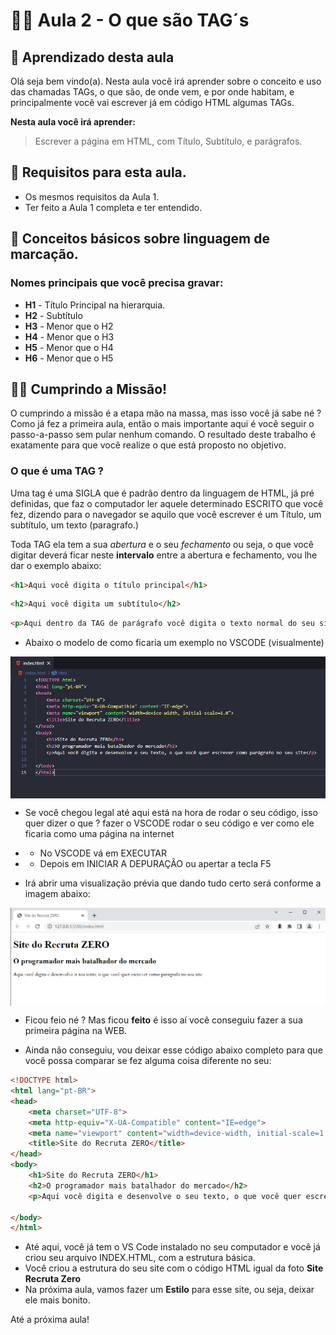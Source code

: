 
# 👨‍🏫 Aula 2 - O que são TAG´s

## 🎯 Aprendizado desta aula

Olá seja bem vindo(a). Nesta aula você irá aprender sobre o conceito e uso das chamadas TAGs, o que são, de onde vem, e por onde habitam, e principalmente você vai escrever já em código HTML algumas TAGs.

**Nesta aula você irá aprender:**
> Escrever a página em HTML, com Título, Subtítulo, e parágrafos.
> 

## 🔰 Requisitos para esta aula.
* Os mesmos requisitos da Aula 1.
* Ter feito a Aula 1 completa e ter entendido.

## 📁 Conceitos básicos sobre linguagem de marcação.

### Nomes principais que você precisa gravar:

* **H1** - Título Principal na hierarquia.
* **H2** - Subtítulo 
* **H3** - Menor que o H2
* **H4** - Menor que o H3
* **H5** - Menor que o H4
* **H6** - Menor que o H5

## 👨‍💻 Cumprindo a Missão!
O cumprindo a missão é a etapa mão na massa, mas isso você já sabe né ? Como já fez a primeira aula, então o mais importante aqui é você seguir o passo-a-passo sem pular nenhum comando. O resultado deste trabalho é exatamente para que você realize o que está proposto no objetivo.

### O que é uma TAG ?
Uma tag é uma SIGLA que é padrão dentro da linguagem de HTML, já pré definidas, que faz o computador ler aquele determinado ESCRITO que você fez, dizendo para o navegador se aquilo que você escrever é um Título, um subtítulo, um texto (paragrafo.)

Toda TAG ela tem a sua *abertura* e o seu *fechamento* ou seja, o que você digitar deverá ficar neste **intervalo** entre a abertura e fechamento, vou lhe dar o exemplo abaixo:

~~~ HTML	
<h1>Aqui você digita o título principal</h1>
~~~

~~~ HTML	
<h2>Aqui você digita um subtítulo</h2>
~~~

~~~ HTML	
<p>Aqui dentro da TAG de parágrafo você digita o texto normal do seu site</p>
~~~

* Abaixo o modelo de como ficaria um exemplo no VSCODE (visualmente)

<img align="center" src="https://github.com/rodrusantu-dev/Bizurado-Dev/blob/main/img/aulas/HTML%20e%20CSS/ap2-img01.PNG" alt="ap2-img1">

* Se você chegou legal até aqui está na hora de rodar o seu código, isso quer dizer o que ? fazer o VSCODE rodar o seu código e ver como ele ficaria como uma página na internet
* * No VSCODE vá em EXECUTAR
* * Depois em INICIAR A DEPURAÇÃO ou apertar a tecla F5

* Irá abrir uma visualização prévia que dando tudo certo será conforme a imagem abaixo:

<img align="center" src="https://github.com/rodrusantu-dev/Bizurado-Dev/blob/main/img/aulas/HTML%20e%20CSS/ap2-img02a.PNG" alt="ap2-img2">

* Ficou feio né ? Mas ficou **feito** é isso aí você conseguiu fazer a sua primeira página na WEB.

* Ainda não conseguiu, vou deixar esse código abaixo completo para que você possa comparar se fez alguma coisa diferente no seu:

~~~HTML
<!DOCTYPE html>
<html lang="pt-BR">
<head>
    <meta charset="UTF-8">
    <meta http-equiv="X-UA-Compatible" content="IE=edge">
    <meta name="viewport" content="width=device-width, initial-scale=1.0">
    <title>Site do Recruta ZERO</title>
</head>
<body>
    <h1>Site do Recruta ZERO</h1>
    <h2>O programador mais batalhador do mercado</h2>
    <p>Aqui você digita e desenvolve o seu texto, o que você quer escrever como parágrafo no seu site</p>
   
</body>
</html>
~~~~


* Até aqui, você já tem o VS Code instalado no seu computador e você já criou seu arquivo INDEX.HTML, com a estrutura básica.
* Você criou a estrutura do seu site com o código HTML igual da foto **Site Recruta Zero**
* Na próxima aula, vamos fazer um **Estilo** para esse site, ou seja, deixar ele mais bonito.

Até a próxima aula!

